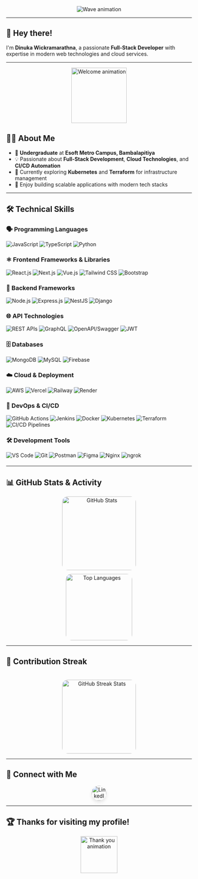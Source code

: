 <div align="center">
  <img src="https://capsule-render.vercel.app/api?type=waving&color=gradient&height=250&section=header&text=Welcome%20to%20My%20Profile!&fontSize=60&fontAlign=50&fontAlignY=50&fontColor=auto&animation=fadeIn&desc=Dinuka%20Wickramarathna%20%7C%20Full-Stack%20Developer&descAlign=50&descAlignY=70" alt="Wave animation" />
</div>

---

## 👋 Hey there!

I'm **Dinuka Wickramarathna**, a passionate **Full-Stack Developer** with expertise in modern web technologies and cloud services.

---

<div align="center">
  <img height="150" src="https://media.giphy.com/media/UpaxNpS4EI7fkBIGag/giphy.gif" alt="Welcome animation" />
</div>

## 👨‍💻 About Me

- 🏫 **Undergraduate** at **Esoft Metro Campus, Bambalapitiya**  
- 💡 Passionate about **Full-Stack Development**, **Cloud Technologies**, and **CI/CD Automation**
- 🌱 Currently exploring **Kubernetes** and **Terraform** for infrastructure management
- 🚀 Enjoy building scalable applications with modern tech stacks

---

## 🛠️ Technical Skills

### 🗣️ Programming Languages
<div style="margin-bottom: 20px;">
  <img src="https://img.shields.io/badge/JavaScript-95%25-F7DF1E?logo=javascript&logoColor=black" alt="JavaScript" />
  <img src="https://img.shields.io/badge/TypeScript-90%25-3178C6?logo=typescript&logoColor=white" alt="TypeScript" />
  <img src="https://img.shields.io/badge/Python-85%25-3776AB?logo=python&logoColor=white" alt="Python" />
</div>

### ⚛️ Frontend Frameworks & Libraries
<div style="margin-bottom: 20px;">
  <img src="https://img.shields.io/badge/React.js-95%25-61DAFB?logo=react&logoColor=black" alt="React.js" />
  <img src="https://img.shields.io/badge/Next.js-90%25-000000?logo=next.js&logoColor=white" alt="Next.js" />
  <img src="https://img.shields.io/badge/Vue.js-85%25-42B883?logo=vue.js&logoColor=white" alt="Vue.js" />
  <img src="https://img.shields.io/badge/Tailwind%20CSS-88%25-06B6D4?logo=tailwind-css&logoColor=white" alt="Tailwind CSS" />
  <img src="https://img.shields.io/badge/Bootstrap-88%25-563D7C?logo=bootstrap&logoColor=white" alt="Bootstrap" />
</div>

### 🚀 Backend Frameworks
<div style="margin-bottom: 20px;">
  <img src="https://img.shields.io/badge/Node.js-92%25-339933?logo=node.js&logoColor=white" alt="Node.js" />
  <img src="https://img.shields.io/badge/Express.js-88%25-000000?logo=express&logoColor=white" alt="Express.js" />
  <img src="https://img.shields.io/badge/NestJS-80%25-E0234E?logo=nestjs&logoColor=white" alt="NestJS" />
  <img src="https://img.shields.io/badge/Django-80%25-092E20?logo=django&logoColor=white" alt="Django" />
</div>

### 🌐 API Technologies
<div style="margin-bottom: 20px;">
  <img src="https://img.shields.io/badge/REST%20APIs-90%25-FF6B6B?logo=rest&logoColor=white" alt="REST APIs" />
  <img src="https://img.shields.io/badge/GraphQL-85%25-E535AB?logo=graphql&logoColor=white" alt="GraphQL" />
  <img src="https://img.shields.io/badge/OpenAPI/Swagger-80%25-85EA2D?logo=swagger&logoColor=black" alt="OpenAPI/Swagger" />
  <img src="https://img.shields.io/badge/JWT-88%25-FF6B35?logo=json-web-tokens&logoColor=white" alt="JWT" />
</div>

### 🗄️ Databases
<div style="margin-bottom: 20px;">
  <img src="https://img.shields.io/badge/MongoDB-85%25-47A248?logo=mongodb&logoColor=white" alt="MongoDB" />
  <img src="https://img.shields.io/badge/MySQL-80%25-4479A1?logo=mysql&logoColor=white" alt="MySQL" />
  <img src="https://img.shields.io/badge/Firebase-80%25-FFCA28?logo=firebase&logoColor=black" alt="Firebase" />
</div>

### ☁️ Cloud & Deployment
<div style="margin-bottom: 20px;">
  <img src="https://img.shields.io/badge/AWS-80%25-FF9900?logo=amazon-aws&logoColor=white" alt="AWS" />
  <img src="https://img.shields.io/badge/Vercel-90%25-000000?logo=vercel&logoColor=white" alt="Vercel" />
  <img src="https://img.shields.io/badge/Railway-90%25-0B0D0E?logo=railway&logoColor=white" alt="Railway" />
  <img src="https://img.shields.io/badge/Render-80%25-008080?logo=render&logoColor=white" alt="Render" />
</div>

### 🔧 DevOps & CI/CD
<div style="margin-bottom: 20px;">
  <img src="https://img.shields.io/badge/GitHub%20Actions-85%25-2088FF?logo=github-actions&logoColor=white" alt="GitHub Actions" />
  <img src="https://img.shields.io/badge/Jenkins-80%25-D33833?logo=jenkins&logoColor=white" alt="Jenkins" />
  <img src="https://img.shields.io/badge/Docker-75%25-2496ED?logo=docker&logoColor=white" alt="Docker" />
  <img src="https://img.shields.io/badge/Kubernetes-70%25-326CE5?logo=kubernetes&logoColor=white" alt="Kubernetes" />
  <img src="https://img.shields.io/badge/Terraform-75%25-7B42BC?logo=terraform&logoColor=white" alt="Terraform" />
  <img src="https://img.shields.io/badge/CI/CD%20Pipelines-85%25-00D4AA?logo=gitlab&logoColor=white" alt="CI/CD Pipelines" />
</div>

### 🛠️ Development Tools
<div style="margin-bottom: 20px;">
  <img src="https://img.shields.io/badge/VS%20Code-95%25-007ACC?logo=visual-studio-code&logoColor=white" alt="VS Code" />
  <img src="https://img.shields.io/badge/Git-88%25-F05032?logo=git&logoColor=white" alt="Git" />
  <img src="https://img.shields.io/badge/Postman-90%25-FF6C37?logo=postman&logoColor=white" alt="Postman" />
  <img src="https://img.shields.io/badge/Figma-85%25-F24E1E?logo=figma&logoColor=white" alt="Figma" />
  <img src="https://img.shields.io/badge/Nginx-80%25-009639?logo=nginx&logoColor=white" alt="Nginx" />
  <img src="https://img.shields.io/badge/ngrok-75%25-FF6C37?logo=ngrok&logoColor=white" alt="ngrok" />
</div>

---

## 📊 GitHub Stats & Activity

<div align="center">
  <!-- GitHub Stats -->
  <img 
    src="https://github-readme-stats.vercel.app/api?username=Dinukaawsh&theme=radical&show_icons=true&include_all_commits=true&count_private=true&border_radius=15&hide_border=true" 
    alt="GitHub Stats" 
    height="200" 
    style="border-radius: 15px;" 
  />
</div>

<div align="center">
  <!-- Top Languages -->
  <img 
    src="https://github-readme-stats.vercel.app/api/top-langs?username=Dinukaawsh&theme=radical&layout=compact&langs_count=8&hide_border=true&border_radius=15" 
    alt="Top Languages" 
    height="180" 
    style="border-radius: 15px; margin-top: 10px;" 
  />
</div>

---

## 🌟 Contribution Streak

<div align="center">
  <img 
    src="https://streak-stats.demolab.com?user=Dinukaawsh&theme=radical&hide_border=true&fire=FF4081&sideLabels=FFA500" 
    alt="GitHub Streak Stats" 
    height="200" 
    style="border-radius: 15px; margin-top: 20px;" 
  />
</div>

---

## 🔗 Connect with Me

<div align="center">
  <a href="https://www.linkedin.com/in/dinuka-ashan-88468b214/" target="_blank">
    <img 
      src="https://img.shields.io/static/v1?message=LinkedIn&logo=linkedin&label=&color=0077B5&logoColor=white&labelColor=&style=for-the-badge" 
      height="40" 
      alt="LinkedIn" 
      style="border-radius: 30px; transition: transform 0.3s ease, box-shadow 0.3s ease; box-shadow: 0 5px 10px rgba(0, 0, 0, 0.1);" 
    />
  </a>
</div>

---

## 🏆 Thanks for visiting my profile!

<div align="center">
  <img src="https://media.giphy.com/media/dxn6fRlTIShoeBr69N/giphy.gif" height="100" alt="Thank you animation" />
</div>
